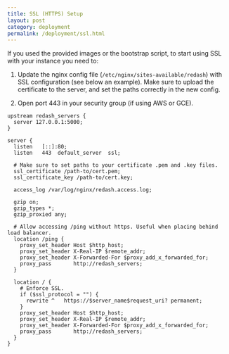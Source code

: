 ```yaml
--- 
title: SSL (HTTPS) Setup
layout: post
category: deployment
permalink: /deployment/ssl.html
---
```


If you used the provided images or the bootstrap script, to start using SSL with your instance you need to:

1. Update the nginx config file (`/etc/nginx/sites-available/redash`) with SSL configuration (see below an example). Make sure to upload the certificate to the server, and set the paths correctly in the new config.

2. Open port 443 in your security group (if using AWS or GCE).

```nginx
upstream redash_servers {
  server 127.0.0.1:5000;
}
 
server {
  listen   [::]:80;
  listen   443  default_server  ssl;
  
  # Make sure to set paths to your certificate .pem and .key files.
  ssl_certificate /path-to/cert.pem;
  ssl_certificate_key /path-to/cert.key;
 
  access_log /var/log/nginx/redash.access.log;
 
  gzip on;
  gzip_types *;
  gzip_proxied any;
 
  # Allow accessing /ping without https. Useful when placing behind load balancer.
  location /ping {
    proxy_set_header Host $http_host;
    proxy_set_header X-Real-IP $remote_addr;
    proxy_set_header X-Forwarded-For $proxy_add_x_forwarded_for;
    proxy_pass       http://redash_servers;
  }
 
  location / {
    # Enforce SSL.
    if ($ssl_protocol = "") {
      rewrite ^   https://$server_name$request_uri? permanent;
    }
    proxy_set_header Host $http_host;
    proxy_set_header X-Real-IP $remote_addr;
    proxy_set_header X-Forwarded-For $proxy_add_x_forwarded_for;
    proxy_pass       http://redash_servers;
  }
}
```